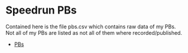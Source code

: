 # Speedrun PBs
Contained here is the file pbs.csv which contains raw data of my PBs.\
Not all of my PBs are listed as not all of them where recorded/published.
- [PBs](pbs.csv)